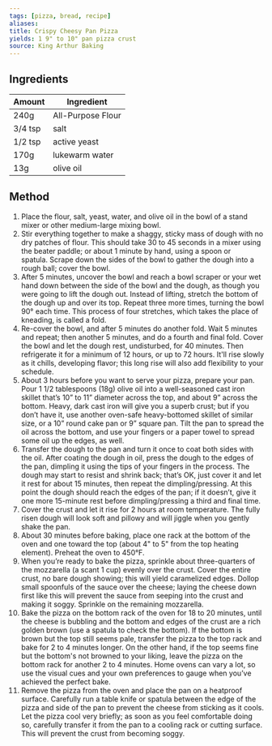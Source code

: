 ```yaml
---
tags: [pizza, bread, recipe]
aliases: 
title: Crispy Cheesy Pan Pizza
yields: 1 9" to 10" pan pizza crust
source: King Arthur Baking
---
```

## Ingredients 
| Amount  | Ingredient        |
| ------- | ----------------- |
| 240g    | All-Purpose Flour |
| 3/4 tsp | salt              |
| 1/2 tsp | active yeast      |
| 170g    | lukewarm water    |
| 13g     | olive oil         |

## Method
1. Place the flour, salt, yeast, water, and olive oil in the bowl of a stand mixer or other medium-large mixing bowl.
2. Stir everything together to make a shaggy, sticky mass of dough with no dry patches of flour. This should take 30 to 45 seconds in a mixer using the beater paddle; or about 1 minute by hand, using a spoon or spatula. Scrape down the sides of the bowl to gather the dough into a rough ball; cover the bowl.
3. After 5 minutes, uncover the bowl and reach a bowl scraper or your wet hand down between the side of the bowl and the dough, as though you were going to lift the dough out. Instead of lifting, stretch the bottom of the dough up and over its top. Repeat three more times, turning the bowl 90° each time. This process of four stretches, which takes the place of kneading, is called a fold.
4. Re-cover the bowl, and after 5 minutes do another fold. Wait 5 minutes and repeat; then another 5 minutes, and do a fourth and final fold. Cover the bowl and let the dough rest, undisturbed, for 40 minutes. Then refrigerate it for a minimum of 12 hours, or up to 72 hours. It'll rise slowly as it chills, developing flavor; this long rise will also add flexibility to your schedule.
5. About 3 hours before you want to serve your pizza, prepare your pan. Pour 1 1/2 tablespoons (18g) olive oil into a well-seasoned cast iron skillet that’s 10” to 11” diameter across the top, and about 9” across the bottom. Heavy, dark cast iron will give you a superb crust; but if you don’t have it, use another oven-safe heavy-bottomed skillet of similar size, or a 10” round cake pan or 9” square pan. Tilt the pan to spread the oil across the bottom, and use your fingers or a paper towel to spread some oil up the edges, as well.
6. Transfer the dough to the pan and turn it once to coat both sides with the oil. After coating the dough in oil, press the dough to the edges of the pan, dimpling it using the tips of your fingers in the process. The dough may start to resist and shrink back; that’s OK, just cover it and let it rest for about 15 minutes, then repeat the dimpling/pressing. At this point the dough should reach the edges of the pan; if it doesn’t, give it one more 15-minute rest before dimpling/pressing a third and final time.
7. Cover the crust and let it rise for 2 hours at room temperature. The fully risen dough will look soft and pillowy and will jiggle when you gently shake the pan.
8. About 30 minutes before baking, place one rack at the bottom of the oven and one toward the top (about 4" to 5" from the top heating element). Preheat the oven to 450°F.
9. When you’re ready to bake the pizza, sprinkle about three-quarters of the mozzarella (a scant 1 cup) evenly over the crust. Cover the entire crust, no bare dough showing; this will yield caramelized edges. Dollop small spoonfuls of the sauce over the cheese; laying the cheese down first like this will prevent the sauce from seeping into the crust and making it soggy. Sprinkle on the remaining mozzarella.
10. Bake the pizza on the bottom rack of the oven for 18 to 20 minutes, until the cheese is bubbling and the bottom and edges of the crust are a rich golden brown (use a spatula to check the bottom). If the bottom is brown but the top still seems pale, transfer the pizza to the top rack and bake for 2 to 4 minutes longer. On the other hand, if the top seems fine but the bottom's not browned to your liking, leave the pizza on the bottom rack for another 2 to 4 minutes. Home ovens can vary a lot, so use the visual cues and your own preferences to gauge when you’ve achieved the perfect bake.
11. Remove the pizza from the oven and place the pan on a heatproof surface. Carefully run a table knife or spatula between the edge of the pizza and side of the pan to prevent the cheese from sticking as it cools. Let the pizza cool very briefly; as soon as you feel comfortable doing so, carefully transfer it from the pan to a cooling rack or cutting surface. This will prevent the crust from becoming soggy.